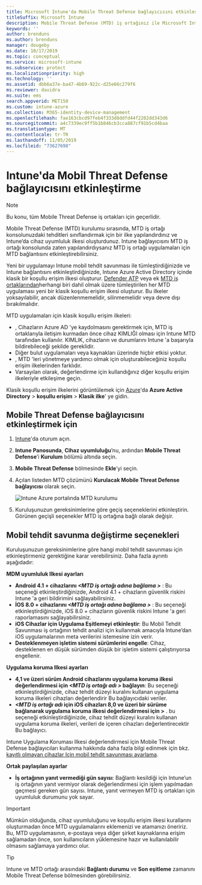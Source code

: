 ```yaml
---
title: Microsoft Intune'da Mobile Threat Defense bağlayıcısını etkinleştirme
titleSuffix: Microsoft Intune
description: Mobile Threat Defense (MTD) iş ortağınız ile Microsoft Intune arasında bağlayıcıyı etkinleştirin.
keywords: ''
author: brenduns
ms.author: brenduns
manager: dougeby
ms.date: 10/17/2019
ms.topic: conceptual
ms.service: microsoft-intune
ms.subservice: protect
ms.localizationpriority: high
ms.technology: ''
ms.assetid: dbb6a37e-ba47-4b69-922c-d25e66c279f6
ms.reviewer: davidra
ms.suite: ems
search.appverid: MET150
ms.custom: intune-azure
ms.collection: M365-identity-device-management
ms.openlocfilehash: fae163cbcd97feb4f333d8ddfd44f2202dd343d6
ms.sourcegitcommit: a4c7339ec9ff5b1b846cb3cca887cf91b5cd4baa
ms.translationtype: MT
ms.contentlocale: tr-TR
ms.lasthandoff: 11/05/2019
ms.locfileid: "73627698"
---
```

# <a name="enable-the-mobile-threat-defense-connector-in-intune"></a>Intune'da Mobil Threat Defense bağlayıcısını etkinleştirme

> [!NOTE] 
> Bu konu, tüm Mobile Threat Defense iş ortakları için geçerlidir.

Mobile Threat Defense (MTD) kurulumu sırasında, MTD iş ortağı konsolunuzdaki tehditleri sınıflandırmak için bir ilke yapılandırdınız ve Intune’da cihaz uyumluluk ilkesi oluşturdunuz. Intune bağlayıcısını MTD iş ortağı konsolunda zaten yapılandırdıysanız MTD iş ortağı uygulamaları için MTD bağlantısını etkinleştirebilirsiniz.

Yeni bir uygulamayı Intune mobil tehdit savunması ile tümleştirdiğinizde ve Intune bağlantısını etkinleştirdiğinizde, Intune Azure Active Directory içinde klasik bir koşullu erişim ilkesi oluşturur. [Defender ATP](advanced-threat-protection.md) veya ek [MTD iş ortaklarından](mobile-threat-defense.md#mobile-threat-defense-partners)herhangi biri dahil olmak üzere tümleştirilen her MTD uygulaması yeni bir klasik koşullu erişim ilkesi oluşturur. Bu ilkeler yoksayılabilir, ancak düzenlenmemelidir, silinmemelidir veya devre dışı bırakılmalıdır.

MTD uygulamaları için klasik koşullu erişim ilkeleri: 

- , Cihazların Azure AD 'ye kaydolmasını gerektirmek için, MTD iş ortaklarıyla iletişim kurmadan önce cihaz KIMLIĞI olması için Intune MTD tarafından kullanılır. KIMLIK, cihazların ve durumlarını Intune 'a başarıyla bildirebileceği şekilde gereklidir.  
- Diğer bulut uygulamaları veya kaynakları üzerinde hiçbir etkisi yoktur.  
- , MTD 'leri yönetmeye yardımcı olmak için oluşturabileceğiniz koşullu erişim ilkelerinden farklıdır.
- Varsayılan olarak, değerlendirme için kullandığınız diğer koşullu erişim ilkeleriyle etkileşime geçin.  

Klasik koşullu erişim ilkelerini görüntülemek için [Azure](https://portal.azure.com/#home)'da **Azure Active Directory** > **koşullu erişim** > **Klasik ilke**' ye gidin.


## <a name="to-enable-the-mobile-threat-defense-connector"></a>Mobile Threat Defense bağlayıcısını etkinleştirmek için

1. [Intune](https://go.microsoft.com/fwlink/?linkid=2090973)'da oturum açın.

4. **Intune Panosunda**, **Cihaz uyumluluğu**’nu, ardından **Mobile Threat Defense**’i **Kurulum** bölümü altında seçin.

5. **Mobile Threat Defense** bölmesinde **Ekle**’yi seçin.

6. Açılan listeden MTD çözümünü **Kurulacak Mobile Threat Defense bağlayıcısı** olarak seçin.

    ![Intune Azure portalında MTD kurulumu](./media/mtd-connector-enable/enable-mtd-connector-1.png)

7. Kuruluşunuzun gereksinimlerine göre geçiş seçeneklerini etkinleştirin. Görünen geçişli seçenekler MTD iş ortağına bağlı olarak değişir.

## <a name="mobile-threat-defense-toggle-options"></a>Mobil tehdit savunma değiştirme seçenekleri

Kuruluşunuzun gereksinimlerine göre hangi mobil tehdit savunması için etkinleştirmeniz gerektiğine karar verebilirsiniz. Daha fazla ayrıntı aşağıdadır:

**MDM uyumluluk Ilkesi ayarları**
- **Android 4.1 + cihazlarını _\<MTD iş ortağı adına bağlama >_** : Bu seçeneği etkinleştirdiğinizde, Android 4.1 + cihazların güvenlik riskini Intune 'a geri bildirimini sağlayabilirsiniz.
- **İOS 8.0 + cihazlarını _\<MTD iş ortağı adına bağlama >_** : Bu seçeneği etkinleştirdiğinizde, iOS 8.0 + cihazların güvenlik riskini Intune 'a geri raporlamasını sağlayabilirsiniz.
- **iOS Cihazlar için Uygulama Eşitlemeyi etkinleştir**: Bu Mobil Tehdit Savunması iş ortağının tehdit analizi için kullanmak amacıyla Intune’dan iOS uygulamalarının meta verilerini istemesine izin verir.
- **Desteklenmeyen işletim sistemi sürümlerini engelle**: Cihaz, desteklenen en düşük sürümden düşük bir işletim sistemi çalıştırıyorsa engellenir.

**Uygulama koruma Ilkesi ayarları**
- **4,1 ve üzeri sürüm Android cihazlarını uygulama koruma ilkesi değerlendirmesi için *\<MTD iş ortağı adı >* bağlayın**: Bu seçeneği etkinleştirdiğinizde, cihaz tehdit düzeyi kuralını kullanan uygulama koruma ilkeleri cihazları değerlendirir Bu bağlayıcıdaki veriler.
- ***\<MTD iş ortağı adı* için iOS cihazları 8,0 ve üzeri bir sürüme bağlanarak uygulama koruma ilkesi değerlendirmesi için >** . bu seçeneği etkinleştirdiğinizde, cihaz tehdit düzeyi kuralını kullanan uygulama koruma ilkeleri, verileri de içeren cihazları değerlentirecektir Bu bağlayıcı.

Intune Uygulama Koruması Ilkesi değerlendirmesi için Mobile Threat Defense bağlayıcıları kullanma hakkında daha fazla bilgi edinmek için bkz. [kayıtlı olmayan cihazlar Için mobil tehdit savunması ayarlama](~/protect/mtd-enable-unenrolled-devices.md).

**Ortak paylaşılan ayarlar**
- **İş ortağının yanıt vermediği gün sayısı**: Bağlantı kesildiği için Intune’un iş ortağının yanıt vermiyor olarak değerlendirmesi için işlem yapılmadan geçmesi gereken gün sayısı. Intune, yanıt vermeyen MTD iş ortakları için uyumluluk durumunu yok sayar.

> [!IMPORTANT] 
> Mümkün olduğunda, cihaz uyumluluğunu ve koşullu erişim ilkesi kurallarını oluşturmadan önce MTD uygulamalarını eklemenizi ve atamanızı öneririz. Bu, MTD uygulamasının, e-postaya veya diğer şirket kaynaklarına erişim sağlamadan önce, son kullanıcıların yüklemesine hazır ve kullanılabilir olmasını sağlamaya yardımcı olur.

> [!TIP]
> Intune ve MTD ortağı arasındaki **Bağlantı durumu** ve **Son eşitleme** zamanını Mobile Threat Defense bölmesinden görebilirsiniz.
